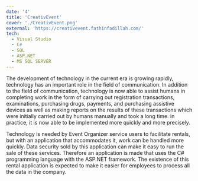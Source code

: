 ```yaml
---
date: '4'
title: 'CreativEvent'
cover: './CreativEvent.png'
external: 'https://creativevent.fathinfadillah.com/'
tech:
  - Visual Studio
  - C#
  - SQL
  - ASP.NET
  - MS SQL SERVER
---
```


The development of technology in the current era is growing rapidly, technology has an important role in the field of communication. In addition to the field of communication, technology is now able to assist humans in completing work in the form of carrying out registration transactions, examinations, purchasing drugs, payments, and purchasing assistive devices as well as making reports on the results of these transactions which were initially carried out by humans manually and took a long time. in practice, it is now able to be implemented more quickly and more precisely.

Technology is needed by Event Organizer service users to facilitate rentals, but with an application that accommodates it, work can be handled more quickly. Data security sold by this application can make it easy to run the sale of these services. Therefore an application is made that uses the C# programming language with the ASP.NET framework. The existence of this rental application is expected to make it easier for employees to process all the data in the company.

